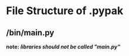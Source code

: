 # File Structure of .pypak
## /bin/main.py
**note:**
__*libraries should not be called "main.py"*__
